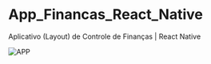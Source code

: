 # App_Financas_React_Native
Aplicativo (Layout) de Controle de Finanças | React Native

![APP](https://user-images.githubusercontent.com/101817225/216356350-a1bc893a-ad51-49ef-a45c-832eec2d7bc0.png)
